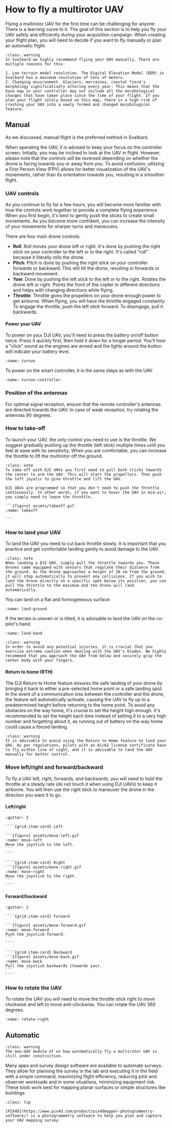 # How to fly a multirotor UAV
Flying a multirotor UAV for the first time can be challenging for anyone. There is a learning curve to it. The goal of this section is to help you fly your UAV safely and efficiently during your acquisition campaign.
When creating your flight plan, you will need to decide if you want to fly manually or plan an automatic flight.

```{admonition} Fly manual in Svalbard
:class: warning
In Svalbard we highly recommend flying your UAV manually. There are multiple reasons for this:

1. Low terrain model resolution. The Digital Elevation Model (DEM) in Svalbard has a maximum resolution of tens of meters.
2. Changing environment. Glaciers, morraines, coastal fjord's morphology significatively altering every year. This means that the base map in your controller may not include all the morphological changes that have taken place since the time of your flight. If you plan your flight solely based on this map, there is a high risk of crashing your UAV into a newly formed and changed morphological feature.
```

## Manual
As we discussed, manual flight is the preferred method in Svalbard.

When operating the UAV, it is advised to keep your focus on the controller screen. Initially, you may be inclined to look at the UAV in flight. However, please note that the controls will be reversed depending on whether the drone is facing towards you or away from you. To avoid confusion, utilizing a First Person View (FPV) allows for better visualization of the UAV's movements, rather than its orientation towards you, resulting in a smoother flight.

### UAV controls
As you continue to fly for a few hours, you will become more familiar with how the controls work together to provide a complete flying experience. When you first begin, it's best to gently push the sticks to create small movements. As you become more confident, you can increase the intensity of your movements for sharper turns and maneuvers.

There are four main drone controls:
- **Roll**: Roll moves your drone left or right. It's done by pushing the right stick on your controller to the left or to the right. It's called "roll" because it literally rolls the drone.
- **Pitch**: Pitch is done by pushing the right stick on your controller forwards or backward. This will tilt the drone, resulting in forwards or backward movement.
- **Yaw**: Done by pushing the left stick to the left or to the right. Rotates the drone left or right. Points the front of the copter in different directions and helps with changing directions while flying.
- **Throttle**: Throttle gives the propellers on your drone enough power to get airborne. When flying, you will have the throttle engaged constantly. To engage the throttle, push the left stick forward. To disengage, pull it backwards.

#### Power your UAV
To power on your DJI UAV, you'll need to press the battery on/off button twice. Press it quickly first, then hold it down for a longer period. You'll hear a "click" sound as the engines are armed and the lights around the button will indicate your battery level.
```{figure} assets/turnon.gif
:name: turnon
```

To power on the smart controller, it is the same steps as with the UAV.
```{figure} assets/turnon-controller.gif
:name: turnon-controller
```

### Position of the antennas
For optimal signal reception, ensure that the remote controller's antennas are directed towards the UAV.
In case of weak reception, try rotating the antennas 90 degrees.

### How to take-off
To launch your UAV, the only control you need to use is the throttle. We suggest gradually pushing up the throttle (left stick) multiple times until you feel at ease with its sensitivity. When you are comfortable, you can increase the throttle to lift the multirotor off the ground.

````{admonition} Flying DJI UAV multirotor
:class: note
To take-off with DJI UAVs you first need to pull both sticks towards the center to arm the UAV. This will start the propellers. Then push the left joystic to give throttle and lift the UAV.

DJI UAVs are programmed so that you don't need to push the throttle continuously. In other words, if you want to hover the UAV in mid-air, you simply need to leave the throttle.

```{figure} assets/takeoff.gif
:name: takeoff

```
````

### How to land your UAV
To land the UAV you need to cut back throttle slowly. It is important that you practice and get comfortable landing gently to avoid damage to the UAV.

```{admonition} Flying DJI UAV multirotor
:class: note
When landing a DJI UAV, simply pull the throttle towards you. These drones come equipped with sensors that regulate their distance from the ground. As the drone approaches a height of 20 cm from the ground, it will stop automatically to prevent any collisions. If you wish to land the drone directly on a specific spot below its position, you can pull the throttle to the maximum and the drone will land automatically.
```

You can land on a flat and homogeneous surface:
```{figure} assets/land-ground.gif
:name: land-ground

```

If the terrain is uneven or is tilted, it is advisable to land the UAV on the co-pilot's hand.
```{figure} assets/land-hand.gif
:name: land-hand
```
```{admonition} Don't chop your fingers!
:class: warning
In order to avoid any potential injuries, it is crucial that you exercise extreme caution when dealing with the UAV's blades. We highly recommend that you approach the UAV from below and securely grip the center body with your fingers.
```

#### Return to home (RTH)
The DJI Return to Home feature ensures the safe landing of your drone by bringing it back to either a pre-selected home point or a safe landing spot. In the event of a communication loss between the controller and the drone, the feature will automatically activate, causing the UAV to fly up to a predetermined height before returning to the home point. To avoid any obstacles on the way home, it's crucial to set the height high enough. It's recommended to set the height each time instead of setting it to a very high number and forgetting about it, as running out of battery on the way home could cause a forced landing.

```{admonition} User recommendations
:class: warning
It is advisable to avoid using the Return to Home feature to land your UAV. As per regulations, pilots with an A1/A3 license certificate have to fly within line of sight, and it is advisable to land the UAV manually for better control.
```

### Move left/right and forward/backward
To fly a UAV left, right, forwards, and backwards, you will need to hold the throttle at a steady rate (do not touch it when using DJI UAVs) to keep it airborne. You will then use the right stick to maneuver the drone in the direction you want it to go.

#### Left/right

`````{grid}
:gutter: 2

````{grid-item-card} Left

```{figure} assets/move-left.gif
:name: move-left
Move the joystick to the left.
```
````

````{grid-item-card} Right
```{figure} assets/move-right.gif
:name: move-right
Move the joystick to the right.
```
````
`````

#### Forward/backward

`````{grid}
:gutter: 2

````{grid-item-card} Forward

```{figure} assets/move-forward.gif
:name: move-forward
Push the joystick forward.
```
````

````{grid-item-card} Backward
```{figure} assets/move-back.gif
:name: move-back
Pull the joystick backwards (towards you).
```
````
`````

### How to rotate the UAV
To rotate the UAV you will need to move the throttle stick right to move clockwise and left to move anti-clockwise. You can rotate the UAV 360 degrees.

```{figure} assets/rotate-right.gif
:name: rotate-right

```

## Automatic
```{admonition} Under construction!
:class: warning
The Geo-UAV module of on how automatically fly a multirotor UAV is still under construction.
```
Many apps and survey design software are available to automate surveys. They allow for planning the survey in the lab and executing it in the field with a simple command, maximizing flight efficiency, reducing pilot and observer workloads and in some situations, minimizing equipment risk. These tools work best for mapping planar surfaces or simple structures like buildings.

```{admonition} Explore more
:class: tip

[PIX4D](https://www.pix4d.com/product/pix4dmapper-photogrammetry-software/) is a photogrammetry software to help you plan and capture your UAV mapping survey.
```

